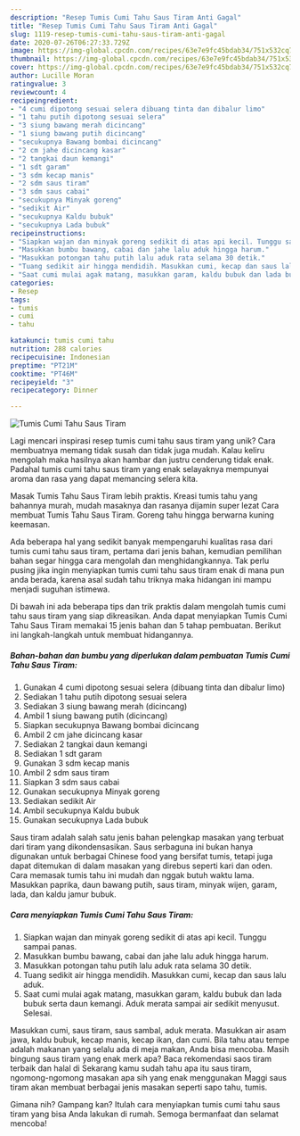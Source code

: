 ```yaml
---
description: "Resep Tumis Cumi Tahu Saus Tiram Anti Gagal"
title: "Resep Tumis Cumi Tahu Saus Tiram Anti Gagal"
slug: 1119-resep-tumis-cumi-tahu-saus-tiram-anti-gagal
date: 2020-07-26T06:27:33.729Z
image: https://img-global.cpcdn.com/recipes/63e7e9fc45bdab34/751x532cq70/tumis-cumi-tahu-saus-tiram-foto-resep-utama.jpg
thumbnail: https://img-global.cpcdn.com/recipes/63e7e9fc45bdab34/751x532cq70/tumis-cumi-tahu-saus-tiram-foto-resep-utama.jpg
cover: https://img-global.cpcdn.com/recipes/63e7e9fc45bdab34/751x532cq70/tumis-cumi-tahu-saus-tiram-foto-resep-utama.jpg
author: Lucille Moran
ratingvalue: 3
reviewcount: 4
recipeingredient:
- "4 cumi dipotong sesuai selera dibuang tinta dan dibalur limo"
- "1 tahu putih dipotong sesuai selera"
- "3 siung bawang merah dicincang"
- "1 siung bawang putih dicincang"
- "secukupnya Bawang bombai dicincang"
- "2 cm jahe dicincang kasar"
- "2 tangkai daun kemangi"
- "1 sdt garam"
- "3 sdm kecap manis"
- "2 sdm saus tiram"
- "3 sdm saus cabai"
- "secukupnya Minyak goreng"
- "sedikit Air"
- "secukupnya Kaldu bubuk"
- "secukupnya Lada bubuk"
recipeinstructions:
- "Siapkan wajan dan minyak goreng sedikit di atas api kecil. Tunggu sampai panas."
- "Masukkan bumbu bawang, cabai dan jahe lalu aduk hingga harum."
- "Masukkan potongan tahu putih lalu aduk rata selama 30 detik."
- "Tuang sedikit air hingga mendidih. Masukkan cumi, kecap dan saus lalu aduk."
- "Saat cumi mulai agak matang, masukkan garam, kaldu bubuk dan lada bubuk serta daun kemangi. Aduk merata sampai air sedikit menyusut. Selesai."
categories:
- Resep
tags:
- tumis
- cumi
- tahu

katakunci: tumis cumi tahu 
nutrition: 288 calories
recipecuisine: Indonesian
preptime: "PT21M"
cooktime: "PT46M"
recipeyield: "3"
recipecategory: Dinner

---
```



![Tumis Cumi Tahu Saus Tiram](https://img-global.cpcdn.com/recipes/63e7e9fc45bdab34/751x532cq70/tumis-cumi-tahu-saus-tiram-foto-resep-utama.jpg)

Lagi mencari inspirasi resep tumis cumi tahu saus tiram yang unik? Cara membuatnya memang tidak susah dan tidak juga mudah. Kalau keliru mengolah maka hasilnya akan hambar dan justru cenderung tidak enak. Padahal tumis cumi tahu saus tiram yang enak selayaknya mempunyai aroma dan rasa yang dapat memancing selera kita.

Masak Tumis Tahu Saus Tiram lebih praktis. Kreasi tumis tahu yang bahannya murah, mudah masaknya dan rasanya dijamin super lezat Cara membuat Tumis Tahu Saus Tiram. Goreng tahu hingga berwarna kuning keemasan.

Ada beberapa hal yang sedikit banyak mempengaruhi kualitas rasa dari tumis cumi tahu saus tiram, pertama dari jenis bahan, kemudian pemilihan bahan segar hingga cara mengolah dan menghidangkannya. Tak perlu pusing jika ingin menyiapkan tumis cumi tahu saus tiram enak di mana pun anda berada, karena asal sudah tahu triknya maka hidangan ini mampu menjadi suguhan istimewa.


Di bawah ini ada beberapa tips dan trik praktis dalam mengolah tumis cumi tahu saus tiram yang siap dikreasikan. Anda dapat menyiapkan Tumis Cumi Tahu Saus Tiram memakai 15 jenis bahan dan 5 tahap pembuatan. Berikut ini langkah-langkah untuk membuat hidangannya.

<!--inarticleads1-->

##### Bahan-bahan dan bumbu yang diperlukan dalam pembuatan Tumis Cumi Tahu Saus Tiram:

1. Gunakan 4 cumi dipotong sesuai selera (dibuang tinta dan dibalur limo)
1. Sediakan 1 tahu putih dipotong sesuai selera
1. Sediakan 3 siung bawang merah (dicincang)
1. Ambil 1 siung bawang putih (dicincang)
1. Siapkan secukupnya Bawang bombai dicincang
1. Ambil 2 cm jahe dicincang kasar
1. Sediakan 2 tangkai daun kemangi
1. Sediakan 1 sdt garam
1. Gunakan 3 sdm kecap manis
1. Ambil 2 sdm saus tiram
1. Siapkan 3 sdm saus cabai
1. Gunakan secukupnya Minyak goreng
1. Sediakan sedikit Air
1. Ambil secukupnya Kaldu bubuk
1. Gunakan secukupnya Lada bubuk


Saus tiram adalah salah satu jenis bahan pelengkap masakan yang terbuat dari tiram yang dikondensasikan. Saus serbaguna ini bukan hanya digunakan untuk berbagai Chinese food yang bersifat tumis, tetapi juga dapat ditemukan di dalam masakan yang direbus seperti kari dan oden. Cara memasak tumis tahu ini mudah dan nggak butuh waktu lama. Masukkan paprika, daun bawang putih, saus tiram, minyak wijen, garam, lada, dan kaldu jamur bubuk. 

<!--inarticleads2-->

##### Cara menyiapkan Tumis Cumi Tahu Saus Tiram:

1. Siapkan wajan dan minyak goreng sedikit di atas api kecil. Tunggu sampai panas.
1. Masukkan bumbu bawang, cabai dan jahe lalu aduk hingga harum.
1. Masukkan potongan tahu putih lalu aduk rata selama 30 detik.
1. Tuang sedikit air hingga mendidih. Masukkan cumi, kecap dan saus lalu aduk.
1. Saat cumi mulai agak matang, masukkan garam, kaldu bubuk dan lada bubuk serta daun kemangi. Aduk merata sampai air sedikit menyusut. Selesai.


Masukkan cumi, saus tiram, saus sambal, aduk merata. Masukkan air asam jawa, kaldu bubuk, kecap manis, kecap ikan, dan cumi. Bila tahu atau tempe adalah makanan yang selalu ada di meja makan, Anda bisa mencoba. Masih bingung saus tiram yang enak merk apa? Baca rekomendasi saos tiram terbaik dan halal di Sekarang kamu sudah tahu apa itu saus tiram, ngomong-ngomong masakan apa sih yang enak menggunakan Maggi saus tiram akan membuat berbagai jenis masakan seperti sapo tahu, tumis. 

Gimana nih? Gampang kan? Itulah cara menyiapkan tumis cumi tahu saus tiram yang bisa Anda lakukan di rumah. Semoga bermanfaat dan selamat mencoba!
